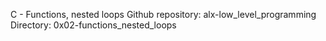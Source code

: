 C - Functions, nested loops
Github repository: alx-low_level_programming
Directory: 0x02-functions_nested_loops

